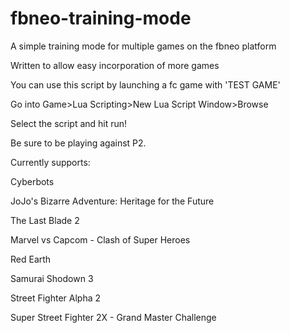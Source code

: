 # fbneo-training-mode
A simple training mode for multiple games on the fbneo platform

Written to allow easy incorporation of more games

You can use this script by launching a fc game with 'TEST GAME'

Go into Game>Lua Scripting>New Lua Script Window>Browse

Select the script and hit run!

Be sure to be playing against P2.



Currently supports:

Cyberbots

JoJo's Bizarre Adventure: Heritage for the Future

The Last Blade 2

Marvel vs Capcom - Clash of Super Heroes

Red Earth

Samurai Shodown 3

Street Fighter Alpha 2

Super Street Fighter 2X - Grand Master Challenge
